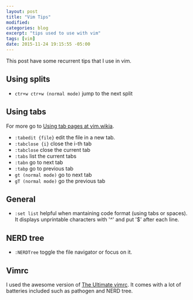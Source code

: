 ```yaml
---
layout: post
title: "Vim Tips"
modified:
categories: blog
excerpt: "tips used to use with vim"
tags: [vim]
date: 2015-11-24 19:15:55 -05:00
---
```


This post have some recurrent tips that I use in vim.

## Using splits

* `ctr+w ctr+w (normal mode)` jump to the next split

## Using tabs

For more go to <a target="null" href="http://vim.wikia.com/wiki/Using_tab_pages">Using tab pages at vim.wikia</a>.

* `:tabedit {file}` edit the file in a new tab.
* `:tabclose {i}` close the i-th tab
* `:tabclose` close the current tab
* `:tabs` list the current tabs
* `:tabn` go to next tab
* `:tabp` go to previous tab
* `gt (normal mode)` go to next tab
* `gT (normal mode)` go the previous tab

## General

* `:set list` helpful when mantaining code format (using tabs or spaces). It displays unprintable characters with '^' and put '$' after each line.

## NERD tree

* `:NERDTree` toggle the file navigator or focus on it.

## Vimrc

I used the awesome version of <a target="null" href="https://github.com/amix/vimrc">The Ultimate vimrc</a>. It comes with a lot of batteries included such as pathogen and NERD tree.
